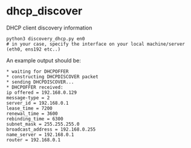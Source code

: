 # dhcp_discover
DHCP client discovery information

```
python3 discovery_dhcp.py en0
# in your case, specify the interface on your local machine/server (eth0, ens192 etc..)
```

An example output should be:
```
* waiting for DHCPOFFER
* constructing DHCPDISCOVER packet
* sending DHCPDISCOVER...
* DHCPOFFER received:
ip offered = 192.168.0.129
message-type = 2
server_id = 192.168.0.1
lease_time = 7200
renewal_time = 3600
rebinding_time = 6300
subnet_mask = 255.255.255.0
broadcast_address = 192.168.0.255
name_server = 192.168.0.1
router = 192.168.0.1
```
